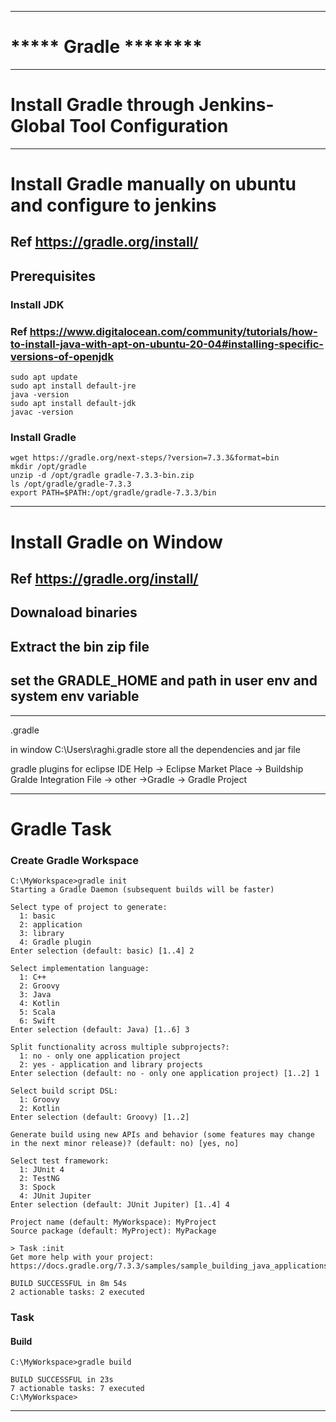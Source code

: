 *********************************
# ***** Gradle ********
*********************************
# Install Gradle through Jenkins-Global Tool Configuration

********************************
# Install Gradle manually on ubuntu and configure to jenkins
## Ref https://gradle.org/install/
## Prerequisites
### Install JDK
### Ref https://www.digitalocean.com/community/tutorials/how-to-install-java-with-apt-on-ubuntu-20-04#installing-specific-versions-of-openjdk
```
sudo apt update
sudo apt install default-jre
java -version
sudo apt install default-jdk
javac -version
```
### Install Gradle
```
wget https://gradle.org/next-steps/?version=7.3.3&format=bin
mkdir /opt/gradle
unzip -d /opt/gradle gradle-7.3.3-bin.zip
ls /opt/gradle/gradle-7.3.3
export PATH=$PATH:/opt/gradle/gradle-7.3.3/bin
```
*********************************
# Install Gradle on Window
## Ref https://gradle.org/install/
## Downaload binaries
## Extract the bin zip file
## set the GRADLE_HOME and path in user env and system env variable
**********************************

.gradle

in window 
C:\Users\raghi\.gradle
store all the dependencies and jar file

gradle plugins for eclipse IDE
Help -> Eclipse Market Place -> Buildship Gralde Integration
File -> other ->Gradle -> Gradle Project

**********************************************

# Gradle Task
### Create Gradle Workspace
```
C:\MyWorkspace>gradle init
Starting a Gradle Daemon (subsequent builds will be faster)

Select type of project to generate:
  1: basic
  2: application
  3: library
  4: Gradle plugin
Enter selection (default: basic) [1..4] 2

Select implementation language:
  1: C++
  2: Groovy
  3: Java
  4: Kotlin
  5: Scala
  6: Swift
Enter selection (default: Java) [1..6] 3

Split functionality across multiple subprojects?:
  1: no - only one application project
  2: yes - application and library projects
Enter selection (default: no - only one application project) [1..2] 1

Select build script DSL:
  1: Groovy
  2: Kotlin
Enter selection (default: Groovy) [1..2]

Generate build using new APIs and behavior (some features may change in the next minor release)? (default: no) [yes, no]

Select test framework:
  1: JUnit 4
  2: TestNG
  3: Spock
  4: JUnit Jupiter
Enter selection (default: JUnit Jupiter) [1..4] 4

Project name (default: MyWorkspace): MyProject
Source package (default: MyProject): MyPackage

> Task :init
Get more help with your project: https://docs.gradle.org/7.3.3/samples/sample_building_java_applications.html

BUILD SUCCESSFUL in 8m 54s
2 actionable tasks: 2 executed
```
### Task
#### Build
```
C:\MyWorkspace>gradle build

BUILD SUCCESSFUL in 23s
7 actionable tasks: 7 executed
C:\MyWorkspace>
```

*********************************

